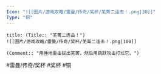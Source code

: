 ```yaml
---
Icon: "![[图片/游戏攻略/雷曼/传奇/奖杯/芜菁二连击！.png|30]]"
Type: "铜"
---
```

```ad-common-bronze-trophy
title: (Title:: "芜菁二连击！")
![[图片/游戏攻略/雷曼/传奇/奖杯/芜菁二连击！.png|100]]

(Comment:: "用捶地重击拔出芜菁，然后用跳跃攻击打烂它。")
```

#雷曼/传奇/奖杯 #奖杯 #铜
